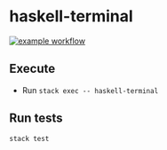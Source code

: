 # haskell-terminal

[![example workflow](https://github.com/armeninants/haskell-terminal/actions/workflows/haskell.yml/badge.svg)](https://github.com/armeninants/haskell-terminal/actions/)

## Execute  

* Run `stack exec -- haskell-terminal`

## Run tests

`stack test`
